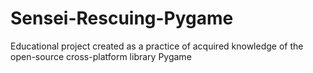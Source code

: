 # Sensei-Rescuing-Pygame
Educational project created as a practice of acquired knowledge of the open-source cross-platform library Pygame
